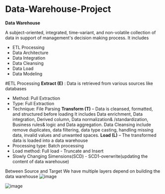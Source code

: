# Data-Warehouse-Project
**Data Warehouse**

A subject-oriented, integrated, time-variant, and non-volatile collection of data in support of management's decision making process.
It includes
- ETL Processing
- Data Architecture
- Data Integration
- Data Cleansing
- Data Load
- Data Modeling

#ETL Processing
**Extract (E)** : Data is retrieved from various sources like databases
- Method: Pull Extraction
- Type: Full Extraction 
- Technique: File Parsing
**Transform (T)** – Data is cleansed, formatted, and structured before loading
It includes Data enrichment, Data integration, Derived column, Data normalization& /standardization, Business rules& logic and Data aggregation.
Data Cleansing include remove duplicates, data filtering, data type casting, handling missing data, invalid values and unwanted spaces.
**Load (L)** – The transformed data is loaded into a data warehouse
- Processing type: Batch processing
- Load method: Full load - Truncate and Insert
- Slowly Changing Simensions(SCD) - SCD1-overwrite(updating the content of data warehouse)

Between Source and Target We have multiple layers depend on building the data warehouse
![image](https://github.com/user-attachments/assets/d5ed9044-4efa-471f-a73f-c02bc133ef2b)



![image](https://github.com/user-attachments/assets/3a0c5afe-e83a-4b94-a9db-54fb5311ea48)
